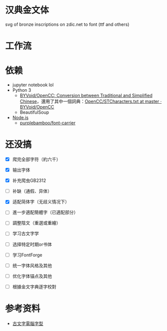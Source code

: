 # 汉典金文体
svg of bronze inscriptions on zdic.net to font (ttf and others)

# 工作流

# 依赖

- jupyter notebook lol
- Python 3
  - [BYVoid/OpenCC: Conversion between Traditional and Simplified Chinese](https://github.com/BYVoid/OpenCC)，還用了其中一個詞典：[OpenCC/STCharacters.txt at master · BYVoid/OpenCC](https://github.com/BYVoid/OpenCC/blob/master/data/dictionary/STCharacters.txt)
  - BeautifulSoup
- [Node.js](https://nodejs.org/en/)
  - [purplebamboo/font-carrier](https://github.com/purplebamboo/font-carrier)


# 还没搞

- [x] 爬完全部字符（約六千）
- [x] 输出字体
- [x] 补充爬虫GB2312
- [ ] 补缺（通假、异体）
- [x] 适配简体字（无歧义情况下）
- [ ] 進一步適配簡體字（已適配部分）
- [ ] 調整陰文（重選或重繪）
- [ ] 学习古文字学
- [ ] 选择特定时期or书体
- [ ] 学习FontForge
- [ ] 统一字体风格及其他
- [ ] 优化字体锚点及其他
- [ ] 根據金文字典逐字校對


# 参考资料

- [古文字電腦字型](http://web.hku.hk/~jwilam/chinese/font.htm)
